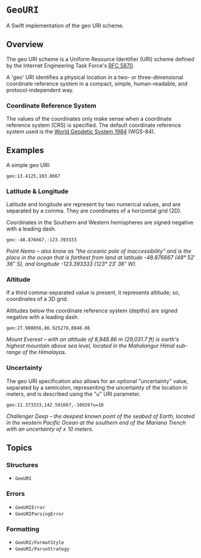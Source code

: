 # ``GeoURI``


A Swift implementation of the geo URI scheme.

## Overview

The geo URI scheme is a Uniform Resource Identifier (URI) scheme defined by the Internet Engineering Task Force's [RFC 5870](https://datatracker.ietf.org/doc/html/rfc5870).

A 'geo' URI identifies a physical location in a two- or three-dimensional
coordinate reference system in a compact, simple, human-readable, and
protocol-independent way.

### Coordinate Reference System

The values of the coordinates only make sense when a coordinate reference system (CRS) is specified. The default coordinate reference system used is the [World Geodetic System 1984](https://earth-info.nga.mil/?dir=wgs84&action=wgs84) (WGS-84). 

## Examples

A simple geo URI:

```
geo:13.4125,103.8667
```

### Latitude & Longitude

Latitude and longitude are represent by two numerical values, and are separated by a comma. They are coordinates of a horizontal grid (2D). 

Coordinates in the Southern and Western hemispheres are signed negative with a leading dash.

```
geo:-48.876667,-123.393333
```

_Point Nemo – also know as "the oceanic pole of inaccessibility" and is the place in the ocean that is farthest from land at latitude -48.876667 (48° 52′ 36″ S), and longitude -123.393333 (123° 23′ 36″ W)._


### Altitude

If a third comma-separated value is present, it represents altitude; so, coordinates of a 3D grid. 

Altitudes below the coordinate reference system (depths) are signed negative with a leading dash.

```
geo:27.988056,86.925278,8848.86
```

_Mount Everest – with an altitude of 8,848.86 m (29,031.7 ft) is earth's highest mountain above sea level, located in the Mahalangur Himal sub-range of the Himalayas._

### Uncertainty

The geo URI specification also allows for an optional "uncertainty" value, separated by a semicolon, representing the uncertainty of the location in meters, and is described using the "u" URI parameter.

```
geo:11.373333,142.591667,-10920?u=10
```

_Challenger Deep – the deepest known point of the seabed of Earth, located in the western Pacific Ocean at the southern end of the Mariana Trench with an uncertainty of ± 10 meters._

## Topics

### Structures

- ``GeoURI``

### Errors

- ``GeoURIError``
- ``GeoURIParsingError``

### Formatting

- ``GeoURI/FormatStyle``
- ``GeoURI/ParseStrategy``
